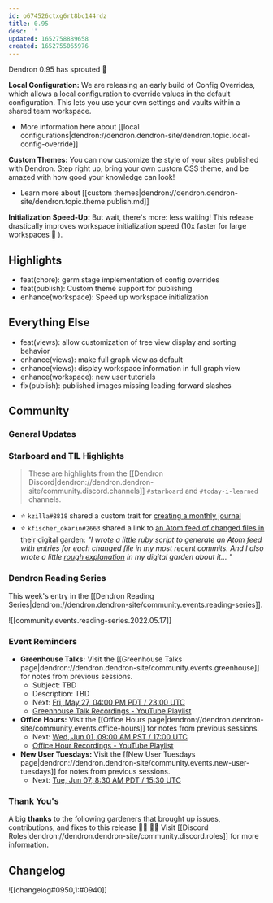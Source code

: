 ```yaml
---
id: o674526ctxg6rt8bc144rdz
title: 0.95
desc: ''
updated: 1652758889658
created: 1652755065976
---
```


Dendron 0.95 has sprouted  🌱

**Local Configuration:** We are releasing an early build of Config Overrides, which allows a local configuration to override values in the default configuration. This lets you use your own settings and vaults within a shared team workspace.

- More information here about [[local configurations|dendron://dendron.dendron-site/dendron.topic.local-config-override]]

**Custom Themes:** You can now customize the style of your sites published with Dendron. Step right up, bring your own custom CSS theme, and be amazed with how good your knowledge can look!

- Learn more about [[custom themes|dendron://dendron.dendron-site/dendron.topic.theme.publish.md]]

**Initialization Speed-Up:** But wait, there's more: less waiting! This release drastically improves workspace initialization speed (10x faster for large workspaces 🚀 ).


## Highlights
- feat(chore): germ stage implementation of config overrides 
- feat(publish): Custom theme support for publishing 
- enhance(workspace): Speed up workspace initialization 

## Everything Else
- feat(views): allow customization of tree view display and sorting behavior
- enhance(views): make full graph view as default
- enhance(views): display workspace information in full graph view
- enhance(workspace): new user tutorials
- fix(publish): published images missing leading forward slashes

## Community

### General Updates
<!-- TODO: Delete this section if not appliacble -->

### Starboard and TIL Highlights
<!-- TODO: update links. Delete section is no new items-->
> These are highlights from the [[Dendron Discord|dendron://dendron.dendron-site/community.discord.channels]] `#starboard` and `#today-i-learned` channels.

- ⭐  `kzilla#8818` shared a custom trait for [creating a monthly journal](https://discord.com/channels/717965437182410783/742532267058004098/969247847365107762)
- ⭐  `kfischer_okarin#2663` shared a link to [an Atom feed of changed files in their digital garden](https://kfischer-okarin.github.io/digital-garden/feed.xml): _"I wrote a little [ruby script](https://github.com/kfischer-okarin/digital-garden/blob/publish/build_rss_feed.rb) to generate an Atom feed with entries for each changed file in my most recent commits. And I also wrote a little [rough explanation](https://kfischer-okarin.github.io/digital-garden/notes/t1sez74d9glnkg06z2ffli7/) in my digital garden about it... "_

### Dendron Reading Series

This week's entry in the [[Dendron Reading Series|dendron://dendron.dendron-site/community.events.reading-series]].

![[community.events.reading-series.2022.05.17]]

### Event Reminders

- **Greenhouse Talks:** Visit the [[Greenhouse Talks page|dendron://dendron.dendron-site/community.events.greenhouse]] for notes from previous sessions.
    - Subject: TBD
    - Description: TBD
    - Next: [Fri, May 27, 04:00 PM PDT / 23:00 UTC](https://link.dendron.so/luma)
    - [Greenhouse Talk Recordings - YouTube Playlist](https://link.dendron.so/greenhouse)
- **Office Hours:** Visit the [[Office Hours page|dendron://dendron.dendron-site/community.events.office-hours]] for notes from previous sessions.
    - Next: [Wed, Jun 01, 09:00 AM PST / 17:00 UTC](https://link.dendron.so/luma)
    - [Office Hour Recordings - YouTube Playlist](https://link.dendron.so/6yPa)
- **New User Tuesdays:** Visit the [[New User Tuesdays page|dendron://dendron.dendron-site/community.events.new-user-tuesdays]] for notes from previous sessions.
    - Next: [Tue, Jun 07, 8:30 AM PDT / 15:30 UTC](https://link.dendron.so/luma)
    
### Thank You's

A big **thanks** to the following gardeners that brought up issues, contributions, and fixes to this release :man_farmer: :woman_farmer: 
Visit [[Discord Roles|dendron://dendron.dendron-site/community.discord.roles]] for more information.

## Changelog
![[changelog#0950,1:#0940]]
